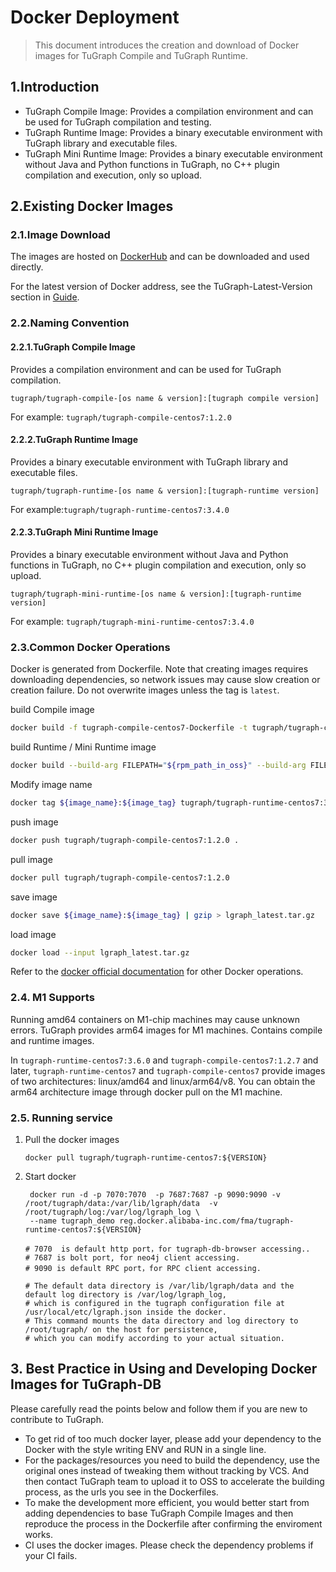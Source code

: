 # Docker Deployment

>This document introduces the creation and download of Docker images for TuGraph Compile and TuGraph Runtime.

## 1.Introduction

- TuGraph Compile Image: Provides a compilation environment and can be used for TuGraph compilation and testing.
- TuGraph Runtime Image: Provides a binary executable environment with TuGraph library and executable files.
- TuGraph Mini Runtime Image: Provides a binary executable environment without Java and Python functions in TuGraph, no C++ plugin compilation and execution, only so upload.

## 2.Existing Docker Images

### 2.1.Image Download

The images are hosted on [DockerHub]( https://hub.docker.com/u/tugraph ) and can be downloaded and used directly.

For the latest version of Docker address, see the TuGraph-Latest-Version section in [Guide](../../1.guide.md).

### 2.2.Naming Convention

#### 2.2.1.TuGraph Compile Image

Provides a compilation environment and can be used for TuGraph compilation.

`tugraph/tugraph-compile-[os name & version]:[tugraph compile version]`

For example: `tugraph/tugraph-compile-centos7:1.2.0`

#### 2.2.2.TuGraph Runtime Image

Provides a binary executable environment with TuGraph library and executable files.

`tugraph/tugraph-runtime-[os name & version]:[tugraph-runtime version]`

For example:`tugraph/tugraph-runtime-centos7:3.4.0`

#### 2.2.3.TuGraph Mini Runtime Image

Provides a binary executable environment without Java and Python functions in TuGraph, no C++ plugin compilation and execution, only so upload.

`tugraph/tugraph-mini-runtime-[os name & version]:[tugraph-runtime version]`

For example: `tugraph/tugraph-mini-runtime-centos7:3.4.0`

### 2.3.Common Docker Operations

Docker is generated from Dockerfile. Note that creating images requires downloading dependencies, so network issues may cause slow creation or creation failure. Do not overwrite images unless the tag is `latest`.

build Compile image
```bash
docker build -f tugraph-compile-centos7-Dockerfile -t tugraph/tugraph-compile-centos7:1.2.0 .
```

build Runtime / Mini Runtime image
```bash
docker build --build-arg FILEPATH="${rpm_path_in_oss}" --build-arg FILENAME="${rpm_name}" -f tugraph-compile-centos7-Dockerfile -t tugraph/tugraph-runtime-centos7:1.2.0 .
```

Modify image name
```bash
docker tag ${image_name}:${image_tag} tugraph/tugraph-runtime-centos7:3.3.0
```

push image
```bash
docker push tugraph/tugraph-compile-centos7:1.2.0 .
```

pull image
```bash
docker pull tugraph/tugraph-compile-centos7:1.2.0
```

save image
```bash
docker save ${image_name}:${image_tag} | gzip > lgraph_latest.tar.gz
```

load image
```bash
docker load --input lgraph_latest.tar.gz
```

Refer to the [docker official documentation](https://docs.docker.com/engine/reference/commandline/cli ) for other Docker operations.

### 2.4. M1 Supports

Running amd64 containers on M1-chip machines may cause unknown errors. TuGraph provides arm64 images for M1 machines. Contains compile and runtime images.

In `tugraph-runtime-centos7:3.6.0` and `tugraph-compile-centos7:1.2.7` and later, `tugraph-runtime-centos7` and `tugraph-compile-centos7` provide images of two architectures: linux/amd64 and linux/arm64/v8. You can obtain the arm64 architecture image through docker pull on the M1 machine.

### 2.5. Running service

1. Pull the docker images

   ```shell
   docker pull tugraph/tugraph-runtime-centos7:${VERSION}
   ```

2. Start docker

   ```shell
    docker run -d -p 7070:7070  -p 7687:7687 -p 9090:9090 -v /root/tugraph/data:/var/lib/lgraph/data  -v /root/tugraph/log:/var/log/lgraph_log \
    --name tugraph_demo reg.docker.alibaba-inc.com/fma/tugraph-runtime-centos7:${VERSION}
   
   # 7070  is default http port，for tugraph-db-browser accessing..
   # 7687 is bolt port, for neo4j client accessing.
   # 9090 is default RPC port，for RPC client accessing.
   
   # The default data directory is /var/lib/lgraph/data and the default log directory is /var/log/lgraph_log,
   # which is configured in the tugraph configuration file at /usr/local/etc/lgraph.json inside the docker.
   # This command mounts the data directory and log directory to /root/tugraph/ on the host for persistence,
   # which you can modify according to your actual situation.
   ```

## 3. Best Practice in Using and Developing Docker Images for TuGraph-DB

Please carefully read the points below and follow them if you are new to contribute to TuGraph.

- To get rid of too much docker layer, please add your dependency to the Docker with the style writing ENV and RUN in a
  single line.
- For the packages/resources you need to build the dependency, use the original ones instead of tweaking them without
  tracking by VCS. And then contact TuGraph team to upload it to OSS to accelerate the building process, as the urls you
  see in the Dockerfiles.
- To make the development more efficient, you would better start from adding dependencies to base TuGraph Compile Images
  and then reproduce the process in the Dockerfile after confirming the enviroment works.
- CI uses the docker images. Please check the dependency problems if your CI fails.